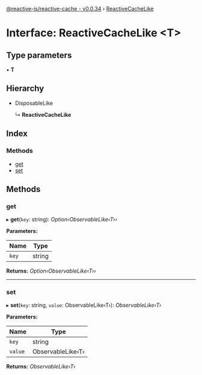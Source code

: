 [@reactive-js/reactive-cache - v0.0.34](../README.md) › [ReactiveCacheLike](reactivecachelike.md)

# Interface: ReactiveCacheLike <**T**>

## Type parameters

▪ **T**

## Hierarchy

* DisposableLike

  ↳ **ReactiveCacheLike**

## Index

### Methods

* [get](reactivecachelike.md#get)
* [set](reactivecachelike.md#set)

## Methods

###  get

▸ **get**(`key`: string): *Option‹ObservableLike‹T››*

**Parameters:**

Name | Type |
------ | ------ |
`key` | string |

**Returns:** *Option‹ObservableLike‹T››*

___

###  set

▸ **set**(`key`: string, `value`: ObservableLike‹T›): *ObservableLike‹T›*

**Parameters:**

Name | Type |
------ | ------ |
`key` | string |
`value` | ObservableLike‹T› |

**Returns:** *ObservableLike‹T›*
